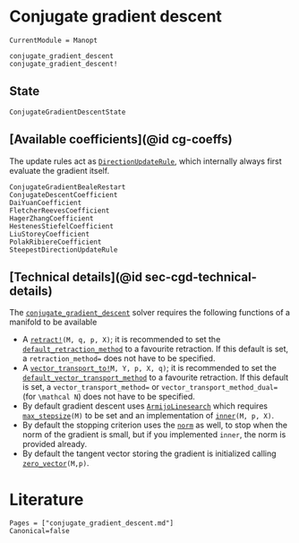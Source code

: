 
# Conjugate gradient descent

```@meta
CurrentModule = Manopt
```

```@docs
conjugate_gradient_descent
conjugate_gradient_descent!
```

## State

```@docs
ConjugateGradientDescentState
```

## [Available coefficients](@id cg-coeffs)

The update rules act as [`DirectionUpdateRule`](@ref), which internally always first evaluate the gradient itself.

```@docs
ConjugateGradientBealeRestart
ConjugateDescentCoefficient
DaiYuanCoefficient
FletcherReevesCoefficient
HagerZhangCoefficient
HestenesStiefelCoefficient
LiuStoreyCoefficient
PolakRibiereCoefficient
SteepestDirectionUpdateRule
```

## [Technical details](@id sec-cgd-technical-details)

The [`conjugate_gradient_descent`](@ref) solver requires the following functions of a manifold to be available

* A [`retract!`](https://juliamanifolds.github.io/ManifoldsBase.jl/stable/retractions/)`(M, q, p, X)`; it is recommended to set the [`default_retraction_method`](https://juliamanifolds.github.io/ManifoldsBase.jl/stable/retractions/#ManifoldsBase.default_retraction_method-Tuple{AbstractManifold}) to a favourite retraction. If this default is set, a `retraction_method=` does not have to be specified.
* A [`vector_transport_to!`](https://juliamanifolds.github.io/ManifoldsBase.jl/stable/vector_transports/)`M, Y, p, X, q)`; it is recommended to set the [`default_vector_transport_method`](https://juliamanifolds.github.io/ManifoldsBase.jl/stable/vector_transports/#ManifoldsBase.default_vector_transport_method-Tuple{AbstractManifold}) to a favourite retraction. If this default is set, a `vector_transport_method=` or `vector_transport_method_dual=` (for ``\mathcal N``) does not have to be specified.
* By default gradient descent uses [`ArmijoLinesearch`](@ref) which requires [`max_stepsize`](@ref)`(M)` to be set and an implementation of [`inner`](https://juliamanifolds.github.io/ManifoldsBase.jl/stable/functions/#ManifoldsBase.inner-Tuple%7BAbstractManifold,%20Any,%20Any,%20Any%7D)`(M, p, X)`.
* By default the stopping criterion uses the [`norm`](https://juliamanifolds.github.io/ManifoldsBase.jl/stable/functions/#LinearAlgebra.norm-Tuple{AbstractManifold,%20Any,%20Any}) as well, to stop when the norm of the gradient is small, but if you implemented `inner`, the norm is provided already.
* By default the tangent vector storing the gradient is initialized calling [`zero_vector`](https://juliamanifolds.github.io/ManifoldsBase.jl/stable/functions/#ManifoldsBase.zero_vector-Tuple{AbstractManifold,%20Any})`(M,p)`.

# Literature

```@bibliography
Pages = ["conjugate_gradient_descent.md"]
Canonical=false
```
